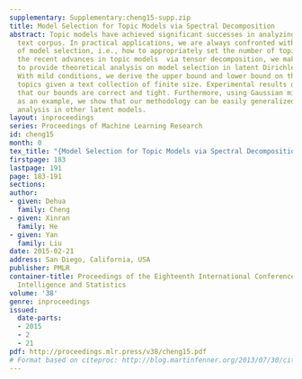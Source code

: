 ```yaml
---
supplementary: Supplementary:cheng15-supp.zip
title: Model Selection for Topic Models via Spectral Decomposition
abstract: Topic models have achieved significant successes in analyzing large-scale
  text corpus. In practical applications, we are always confronted with the challenge
  of model selection, i.e., how to appropriately set the number of topics.  Following
  the recent advances in topic models  via tensor decomposition, we make a first attempt
  to provide theoretical analysis on model selection in latent Dirichlet allocation.
  With mild conditions, we derive the upper bound and lower bound on the number of
  topics given a text collection of finite size. Experimental results demonstrate
  that our bounds are correct and tight. Furthermore, using Gaussian mixture model
  as an example, we show that our methodology can be easily generalized to model selection
  analysis in other latent models.
layout: inproceedings
series: Proceedings of Machine Learning Research
id: cheng15
month: 0
tex_title: "{Model Selection for Topic Models via Spectral Decomposition}"
firstpage: 183
lastpage: 191
page: 183-191
sections: 
author:
- given: Dehua
  family: Cheng
- given: Xinran
  family: He
- given: Yan
  family: Liu
date: 2015-02-21
address: San Diego, California, USA
publisher: PMLR
container-title: Proceedings of the Eighteenth International Conference on Artificial
  Intelligence and Statistics
volume: '38'
genre: inproceedings
issued:
  date-parts:
  - 2015
  - 2
  - 21
pdf: http://proceedings.mlr.press/v38/cheng15.pdf
# Format based on citeproc: http://blog.martinfenner.org/2013/07/30/citeproc-yaml-for-bibliographies/
---
```

